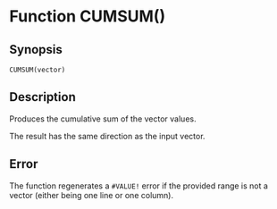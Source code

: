 # Function CUMSUM()

## Synopsis

```
CUMSUM(vector)
```

## Description

Produces the cumulative sum of the vector values. 

The result has the same direction as the input vector. 

## Error

The function regenerates a  `#VALUE!` error if the provided range is not a vector (either being one line or one column).

